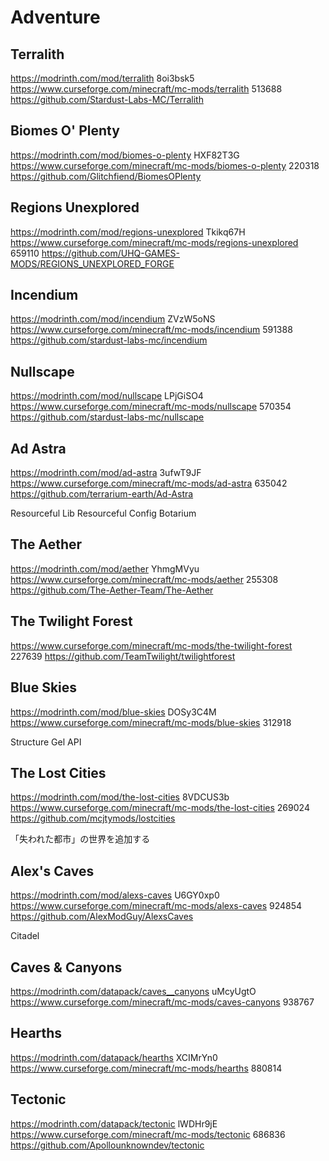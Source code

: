 # Adventure  

## Terralith  

  <https://modrinth.com/mod/terralith>
  8oi3bsk5
  <https://www.curseforge.com/minecraft/mc-mods/terralith>
  513688
  <https://github.com/Stardust-Labs-MC/Terralith>

## Biomes O' Plenty  

  <https://modrinth.com/mod/biomes-o-plenty>
  HXF82T3G
  <https://www.curseforge.com/minecraft/mc-mods/biomes-o-plenty>
  220318
  <https://github.com/Glitchfiend/BiomesOPlenty>

## Regions Unexplored  

  <https://modrinth.com/mod/regions-unexplored>
  Tkikq67H
  <https://www.curseforge.com/minecraft/mc-mods/regions-unexplored>
  659110
  <https://github.com/UHQ-GAMES-MODS/REGIONS_UNEXPLORED_FORGE>

## Incendium  

  <https://modrinth.com/mod/incendium>
  ZVzW5oNS
  <https://www.curseforge.com/minecraft/mc-mods/incendium>
  591388
  <https://github.com/stardust-labs-mc/incendium>

## Nullscape  

  <https://modrinth.com/mod/nullscape>
  LPjGiSO4
  <https://www.curseforge.com/minecraft/mc-mods/nullscape>
  570354
  <https://github.com/stardust-labs-mc/nullscape>

## Ad Astra  

  <https://modrinth.com/mod/ad-astra>
  3ufwT9JF
  <https://www.curseforge.com/minecraft/mc-mods/ad-astra>
  635042
  <https://github.com/terrarium-earth/Ad-Astra>

  Resourceful Lib
  Resourceful Config
  Botarium

## The Aether  

  <https://modrinth.com/mod/aether>
  YhmgMVyu
  <https://www.curseforge.com/minecraft/mc-mods/aether>
  255308
  <https://github.com/The-Aether-Team/The-Aether>

## The Twilight Forest  

  <https://www.curseforge.com/minecraft/mc-mods/the-twilight-forest>
  227639
  <https://github.com/TeamTwilight/twilightforest>

## Blue Skies  

  <https://modrinth.com/mod/blue-skies>
  DOSy3C4M
  <https://www.curseforge.com/minecraft/mc-mods/blue-skies>
  312918

  Structure Gel API

## The Lost Cities  

  <https://modrinth.com/mod/the-lost-cities>
  8VDCUS3b
  <https://www.curseforge.com/minecraft/mc-mods/the-lost-cities>
  269024
  <https://github.com/mcjtymods/lostcities>

  「失われた都市」の世界を追加する

## Alex's Caves  

  <https://modrinth.com/mod/alexs-caves>
  U6GY0xp0
  <https://www.curseforge.com/minecraft/mc-mods/alexs-caves>
  924854
  <https://github.com/AlexModGuy/AlexsCaves>

  Citadel

## Caves & Canyons  

  <https://modrinth.com/datapack/caves__canyons>
  uMcyUgtO
  <https://www.curseforge.com/minecraft/mc-mods/caves-canyons>
  938767

## Hearths  

  <https://modrinth.com/datapack/hearths>
  XCIMrYn0
  <https://www.curseforge.com/minecraft/mc-mods/hearths>
  880814

## Tectonic  

  <https://modrinth.com/datapack/tectonic>
  lWDHr9jE
  <https://www.curseforge.com/minecraft/mc-mods/tectonic>
  686836
  <https://github.com/Apollounknowndev/tectonic>
